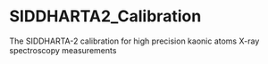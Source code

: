 # SIDDHARTA2_Calibration
The SIDDHARTA-2 calibration for high precision kaonic atoms X-ray spectroscopy measurements
